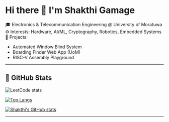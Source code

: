 # Hi there 👋 I'm Shakthi Gamage

🎓 Electronics & Telecommunication Engineering @ University of Moratuwa  
⚙️ Interests: Hardware, AI/ML, Cryptography, Robotics, Embedded Systems  
🚀 Projects:  
- Automated Window Blind System  
- Boarding Finder Web App (UoM)  
- RISC-V Assembly Playground  

---

## 🔧 GitHub Stats
![LeetCode stats](https://leetcode-stats.vercel.app/api?username=gamageshakthi&theme=dark)


[![Top Langs](https://github-readme-stats.vercel.app/api/top-langs/?username=GamageShakthi&layout=donut-vertical&theme=dark)](https://github.com/anuraghazra/github-readme-stats)  

  

[![Shakthi's GitHub stats](https://github-readme-stats.vercel.app/api?username=GamageShakthi&show_icons=true&theme=dark)](https://github.com/anuraghazra/github-readme-stats)

---

<!-- Add more sections if needed later, like blog, contact, etc -->
